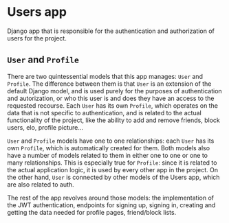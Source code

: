 # Users app
Django app that is responsible for the authentication and authorization of users for the project.

## `User` and `Profile`
There are two quintessential models that this app manages: `User` and `Profile`. The difference between them is that `User` is an extension of the default Django model, and is used purely for the purposes of authentication and autorization, or who this user is and does they have an access to the requested recourse. Each `User` has its own `Profile`, which operates on the data that is not specific to authentication, and is related to the actual functionality of the project, like the ability to add and remove friends, block users, elo, profile picture...

`User` and `Profile` models have one to one relationships: each `User` has its own `Profile`, which is automatically created for them. Both models also have a number of models related to them in either one to one or one to many relationships. This is especially true for `Profile`: since it is related to the actual application logic, it is used by every other app in the project. On the other hand, `User` is connected by other models of the Users app, which are also related to auth.

The rest of the app revolves around those models: the implementation of the JWT authentication, endpoints for signing up, signing in, creating and getting the data needed for profile pages, friend/block lists.
